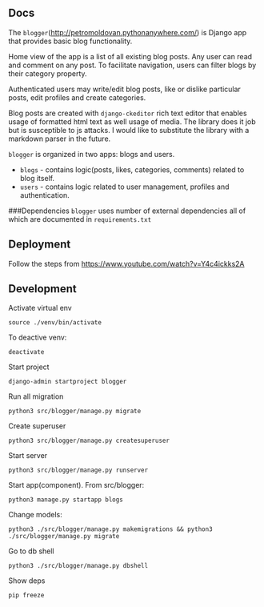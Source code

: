 
Docs
---------------
The `blogger`(http://petromoldovan.pythonanywhere.com/) is Django app that provides basic blog functionality.

Home view of the app is a list of all existing blog posts. Any user can read and comment on 
any post. To facilitate navigation, users can filter blogs by their category property.

Authenticated users may write/edit blog posts, like or dislike particular posts, edit 
profiles and create categories.

Blog posts are created with `django-ckeditor` rich text editor that enables usage of formatted
html text as well usage of media. The library does it job but is susceptible to js attacks. 
I would like to substitute the library with a markdown parser in the future. 

`blogger` is organized in two apps: blogs and users.
- `blogs` - contains logic(posts, likes, categories, comments) related to blog itself.
- `users` - contains logic related to user management, profiles and authentication. 

###Dependencies
`blogger` uses number of external dependencies all of which are documented in `requirements.txt`

Deployment
---------------
Follow the steps from
https://www.youtube.com/watch?v=Y4c4ickks2A

Development
---------------

Activate virtual env
```
source ./venv/bin/activate
```
To deactive venv:
```
deactivate
```

Start project
```
django-admin startproject blogger
```

Run all migration
```
python3 src/blogger/manage.py migrate
```

Create superuser
```
python3 src/blogger/manage.py createsuperuser
```

Start server
```
python3 src/blogger/manage.py runserver
```

Start app(component).
From src/blogger:
```
python3 manage.py startapp blogs
```

Change models:
```
python3 ./src/blogger/manage.py makemigrations && python3 ./src/blogger/manage.py migrate
```

Go to db shell
```
python3 ./src/blogger/manage.py dbshell
```

Show deps
```
pip freeze
```